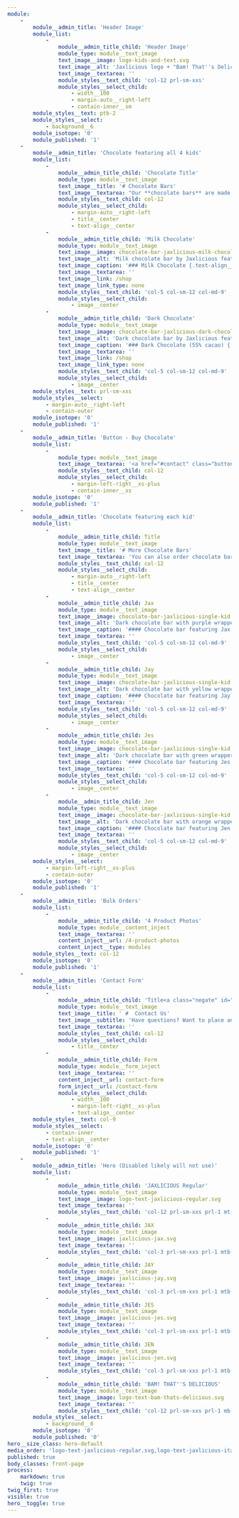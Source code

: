 ```yaml
---
module:
    -
        module__admin_title: 'Header Image'
        module_list:
            -
                module__admin_title_child: 'Header Image'
                module_type: module__text_image
                text_image__image: logo-kids-and-text.svg
                text_image__alt: 'Jaxlicious logo + "Bam! That''s Delicious" tagline featuring all four kids'
                text_image__textarea: ''
                module_styles__text_child: 'col-12 prl-sm-xxs'
                module_styles__select_child:
                    - width__100
                    - margin-auto__right-left
                    - contain-inner__sm
        module_styles__text: ptb-2
        module_styles__select:
            - background__6
        module_isotope: '0'
        module_published: '1'
    -
        module__admin_title: 'Chocolate featuring all 4 kids'
        module_list:
            -
                module__admin_title_child: 'Chocolate Title'
                module_type: module__text_image
                text_image__title: '# Chocolate Bars'
                text_image__textarea: "Our **chocolate bars** are made from real ingredients like **cocoa butter**, **cocoa liquor**, and **natural vanilla**. The result is a rich, smooth and **delicious chocolate**.\r\n\r\nThey come in **6 different colors**.  The red and blue wrappers feature all four kids."
                module_styles__text_child: col-12
                module_styles__select_child:
                    - margin-auto__right-left
                    - title__center
                    - text-align__center
            -
                module__admin_title_child: 'Milk Chocolate'
                module_type: module__text_image
                text_image__image: chocolate-bar-jaxlicious-milk-chocolate-all-kids-front.jpg
                text_image__alt: 'Milk chocolate bar by Jaxlicious featuring all kids'
                text_image__caption: '### Milk Chocolate {.text-align__left}'
                text_image__textarea: ''
                text_image__link: /shop
                text_image__link_type: none
                module_styles__text_child: 'col-5 col-sm-12 col-md-9'
                module_styles__select_child:
                    - image__center
            -
                module__admin_title_child: 'Dark Chocolate'
                module_type: module__text_image
                text_image__image: chocolate-bar-jaxlicious-dark-chocolate-all-kids-front.jpg
                text_image__alt: 'Dark chocolate bar by Jaxlicious featuring all kids'
                text_image__caption: '### Dark Chocolate (55% cacao) {.text-align__left}'
                text_image__textarea: ''
                text_image__link: /shop
                text_image__link_type: none
                module_styles__text_child: 'col-5 col-sm-12 col-md-9'
                module_styles__select_child:
                    - image__center
        module_styles__text: prl-sm-xxs
        module_styles__select:
            - margin-auto__right-left
            - contain-outer
        module_isotope: '0'
        module_published: '1'
    -
        module__admin_title: 'Button - Buy Chocolate'
        module_list:
            -
                module_type: module__text_image
                text_image__textarea: '<a href="#contact" class="button button__md button__full-width button__center">Contact us to place your order</a>'
                module_styles__text_child: col-12
                module_styles__select_child:
                    - margin-left-right__xs-plus
                    - contain-inner__xs
        module_isotope: '0'
        module_published: '1'
    -
        module__admin_title: 'Chocolate featuring each kid'
        module_list:
            -
                module__admin_title_child: Title
                module_type: module__text_image
                text_image__title: '# More Chocolate Bars'
                text_image__textarea: 'You can also order chocolate bars featuring your favorite Jaxlicious kid.'
                module_styles__text_child: col-12
                module_styles__select_child:
                    - margin-auto__right-left
                    - title__center
                    - text-align__center
            -
                module__admin_title_child: Jax
                module_type: module__text_image
                text_image__image: chocolate-bar-jaxlicious-single-kid.jpg
                text_image__alt: 'Dark chocolate bar with purple wrapper featuring the boy Jax'
                text_image__caption: '#### Chocolate bar featuring Jax'
                text_image__textarea: ''
                module_styles__text_child: 'col-5 col-sm-12 col-md-9'
                module_styles__select_child:
                    - image__center
            -
                module__admin_title_child: Jay
                module_type: module__text_image
                text_image__image: chocolate-bar-jaxlicious-single-kid.jpg
                text_image__alt: 'Dark chocolate bar with yellow wrapper featuring the boy Jay'
                text_image__caption: '#### Chocolate bar featuring Jay'
                text_image__textarea: ''
                module_styles__text_child: 'col-5 col-sm-12 col-md-9'
                module_styles__select_child:
                    - image__center
            -
                module__admin_title_child: Jes
                module_type: module__text_image
                text_image__image: chocolate-bar-jaxlicious-single-kid.jpg
                text_image__alt: 'Dark chocolate bar with green wrapper featuring the girl Jes'
                text_image__caption: '#### Chocolate bar featuring Jes'
                text_image__textarea: ''
                module_styles__text_child: 'col-5 col-sm-12 col-md-9'
                module_styles__select_child:
                    - image__center
            -
                module__admin_title_child: Jen
                module_type: module__text_image
                text_image__image: chocolate-bar-jaxlicious-single-kid.jpg
                text_image__alt: 'Dark chocolate bar with orange wrapper featuring the girl Jen'
                text_image__caption: '#### Chocolate bar featuring Jen'
                text_image__textarea: ''
                module_styles__text_child: 'col-5 col-sm-12 col-md-9'
                module_styles__select_child:
                    - image__center
        module_styles__select:
            - margin-left-right__xs-plus
            - contain-outer
        module_isotope: '0'
        module_published: '1'
    -
        module__admin_title: 'Bulk Orders'
        module_list:
            -
                module__admin_title_child: '4 Product Photos'
                module_type: module__content_inject
                text_image__textarea: ''
                content_inject__url: /4-product-photos
                content_inject__type: modules
        module_styles__text: col-12
        module_isotope: '0'
        module_published: '1'
    -
        module__admin_title: 'Contact Form'
        module_list:
            -
                module__admin_title_child: 'Title<a class="negate" id="contact-form" name="contact-form">'
                module_type: module__text_image
                text_image__title: ' #  Contact Us'
                text_image__subtitle: 'Have questions? Want to place an order? Let us know how we can help!'
                text_image__textarea: ''
                module_styles__text_child: col-12
                module_styles__select_child:
                    - title__center
            -
                module__admin_title_child: Form
                module_type: module__form_inject
                text_image__textarea: ''
                content_inject__url: contact-form
                form_inject__url: /contact-form
                module_styles__select_child:
                    - width__100
                    - margin-left-right__xs-plus
                    - text-align__center
        module_styles__text: col-9
        module_styles__select:
            - contain-inner
            - text-align__center
        module_isotope: '0'
        module_published: '1'
    -
        module__admin_title: 'Hero (Disabled likely will not use)'
        module_list:
            -
                module__admin_title_child: 'JAXLICIOUS Regular'
                module_type: module__text_image
                text_image__image: logo-text-jaxlicious-regular.svg
                text_image__textarea: ''
                module_styles__text_child: 'col-12 prl-sm-xxs prl-1 mt-3'
            -
                module__admin_title_child: JAX
                module_type: module__text_image
                text_image__image: jaxlicious-jax.svg
                text_image__textarea: ''
                module_styles__text_child: 'col-3 prl-sm-xxs prl-1 mtb-1'
            -
                module__admin_title_child: JAY
                module_type: module__text_image
                text_image__image: jaxlicious-jay.svg
                text_image__textarea: ''
                module_styles__text_child: 'col-3 prl-sm-xxs prl-1 mtb-1'
            -
                module__admin_title_child: JES
                module_type: module__text_image
                text_image__image: jaxlicious-jes.svg
                text_image__textarea: ''
                module_styles__text_child: 'col-3 prl-sm-xxs prl-1 mtb-1'
            -
                module__admin_title_child: JEN
                module_type: module__text_image
                text_image__image: jaxlicious-jen.svg
                text_image__textarea: ''
                module_styles__text_child: 'col-3 prl-sm-xxs prl-1 mtb-1'
            -
                module__admin_title_child: 'BAM! THAT''S DELICIOUS'
                module_type: module__text_image
                text_image__image: logo-text-bam-thats-delicious.svg
                text_image__textarea: ''
                module_styles__text_child: 'col-12 prl-sm-xxs prl-1 mb-3'
        module_styles__select:
            - background__6
        module_isotope: '0'
        module_published: '0'
hero__size_class: hero-default
media_order: 'logo-text-jaxlicious-regular.svg,logo-text-jaxlicious-italic.svg,logo-text-bam-thats-delicious.svg,jaxlicious-jax.svg,jaxlicious-jay.svg,jaxlicious-jen.svg,jaxlicious-jes.svg,logo-kids-and-text.svg,header.jpg,chocolate-bar-jaxlicious-milk-chocolate-all-kids-front.jpg,chocolate-bar-jaxlicious-dark-chocolate-all-kids-front.jpg,chocolate-bar-jaxlicious-single-kid.jpg'
published: true
body_classes: front-page
process:
    markdown: true
    twig: true
twig_first: true
visible: true
hero__toggle: true
---
```


